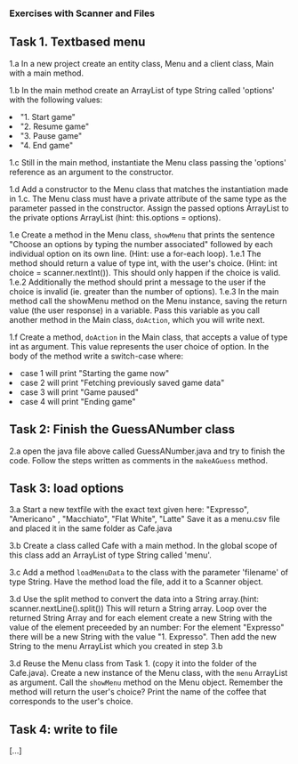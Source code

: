 ### Exercises with Scanner and Files


## Task 1. Textbased menu
1.a In a new project create an entity class, Menu and a client class, Main with a main method.

1.b In the main method create an ArrayList of type String called 'options' with the following values:
<li>"1. Start game"</li>
<li>"2. Resume game"</li>
<li>"3. Pause game"</li>
<li>"4. End game"</li>

1.c Still in the main method, instantiate the Menu class passing the 'options' reference as an argument to the constructor.

1.d Add a constructor to the Menu class that matches the instantiation made in 1.c. The Menu class must have a private attribute of the same type as the parameter passed in the constructor. Assign the passed options ArrayList to the private options ArrayList (hint: this.options = options).

1.e Create a method in the Menu class, <code>showMenu</code> that prints the sentence "Choose an options by typing the number associated" followed by each individual option on its own line. (Hint: use a for-each loop). 
 1.e.1 The method should return a value of type int, with the user's choice. (Hint: int choice = scanner.nextInt()). This should only happen if the choice is valid.
 1.e.2 Additionally the method should print a message to the user if the choice is invalid (ie. greater than the number of options). 
 1.e.3 In the main method call the showMenu method on the Menu instance, saving the return value (the user response) in a variable. Pass this variable as you call another method in the Main class, <code>doAction</code>, which you will write next.


1.f Create a method, <code>doAction</code> in the Main class, that accepts a value of type int as argument. This value represents the user choice of option. In the body of the method write a switch-case where:
<li>case 1 will print "Starting the game now"</li>
<li>case 2 will print "Fetching previously saved game data"</li>
<li>case 3 will print "Game paused"</li>
<li>case 4 will print "Ending game"</li>


## Task 2: Finish the GuessANumber class
2.a open the java file above called GuessANumber.java and try to finish the code. Follow the steps written as comments in the <code>makeAGuess</code> method.

## Task 3: load options
 
3.a Start a new textfile with the exact text given here:
"Expresso", "Americano" , "Macchiato", "Flat White",  "Latte"
Save it as a menu.csv file and placed it in the same folder as Cafe.java

3.b Create a class called Cafe with a main method. In the global scope of this class add an ArrayList of type String called 'menu'.

3.c Add a method  <code>loadMenuData</code> to the class with the parameter 'filename' of type String. 
  Have the method load the file, add it to a Scanner object.

3.d Use the split method to convert the data into a String array.(hint: scanner.nextLine().split())
  This will return a String array. Loop over the returned String Array and for each element create a new String with the value of the element preceeded by an number: For the element "Expresso" there will be a new String with the value "1. Expresso". 
  Then add the new String to the menu ArrayList which you created in step 3.b

3.d Reuse the Menu class from Task 1. (copy it into the folder of the Cafe.java). Create a new instance of the Menu class, with the <code>menu</code> ArrayList as argument. Call the <code>showMenu</code> method on the Menu object. Remember the method will return the user's choice? Print the name of the coffee that corresponds to the user's choice. 


## Task 4: write to file
[...]
